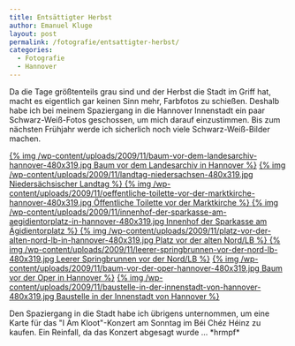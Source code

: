 ```yaml
---
title: Entsättigter Herbst
author: Emanuel Kluge
layout: post
permalink: /fotografie/entsattigter-herbst/
categories:
  - Fotografie
  - Hannover
---
```


Da die Tage größtenteils grau sind und der Herbst die Stadt im Griff hat, macht es eigentlich gar keinen Sinn mehr, Farbfotos zu schießen. Deshalb habe ich bei meinem Spaziergang in die Hannover Innenstadt ein paar Schwarz-Weiß-Fotos geschossen, um mich darauf einzustimmen. Bis zum nächsten Frühjahr werde ich sicherlich noch viele Schwarz-Weiß-Bilder machen.

<a href="/wp-content/uploads/2009/11/baum-vor-dem-landesarchiv-hannover.jpg" rel="lightbox">
  {% img /wp-content/uploads/2009/11/baum-vor-dem-landesarchiv-hannover-480x319.jpg Baum vor dem Landesarchiv in Hannover %}</a>

<a href="/wp-content/uploads/2009/11/landtag-niedersachsen.jpg" rel="lightbox">
  {% img /wp-content/uploads/2009/11/landtag-niedersachsen-480x319.jpg Niedersächsischer Landtag %}
</a>

<a href="/wp-content/uploads/2009/11/oeffentliche-toilette-vor-der-marktkirche-hannover.jpg" rel="lightbox">
  {% img /wp-content/uploads/2009/11/oeffentliche-toilette-vor-der-marktkirche-hannover-480x319.jpg Öffentliche Toilette vor der Marktkirche %}
</a>

<a href="/wp-content/uploads/2009/11/innenhof-der-sparkasse-am-aegidientorplatz-in-hannover.jpg" rel="lightbox">
  {% img /wp-content/uploads/2009/11/innenhof-der-sparkasse-am-aegidientorplatz-in-hannover-480x319.jpg Innenhof der Sparkasse am Ägidientorplatz %}
</a>

<a href="/wp-content/uploads/2009/11/platz-vor-der-alten-nord-lb-in-hannover.jpg" rel="lightbox">
  {% img /wp-content/uploads/2009/11/platz-vor-der-alten-nord-lb-in-hannover-480x319.jpg Platz vor der alten Nord/LB %}
</a>

<a href="/wp-content/uploads/2009/11/leerer-springbrunnen-vor-der-nord-lb.jpg" rel="lightbox">
  {% img /wp-content/uploads/2009/11/leerer-springbrunnen-vor-der-nord-lb-480x319.jpg Leerer Springbrunnen vor der Nord/LB %}</a>

<a href="/wp-content/uploads/2009/11/baum-vor-der-oper-hannover.jpg" rel="lightbox">
  {% img /wp-content/uploads/2009/11/baum-vor-der-oper-hannover-480x319.jpg Baum vor der Oper in Hannover %}</a>

<a href="/wp-content/uploads/2009/11/baustelle-in-der-innenstadt-von-hannover.jpg" rel="lightbox">
  {% img /wp-content/uploads/2009/11/baustelle-in-der-innenstadt-von-hannover-480x319.jpg Baustelle in der Innenstadt von Hannover %}</a>

Den Spaziergang in die Stadt habe ich übrigens unternommen, um eine Karte für das "I Am Kloot"-Konzert am Sonntag im Béi Chéz Héinz zu kaufen. Ein Reinfall, da das Konzert abgesagt wurde &hellip; \*hrmpf\*
